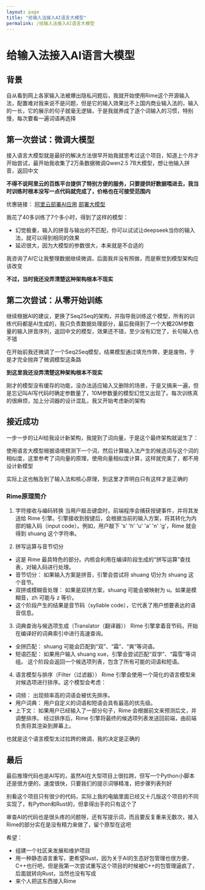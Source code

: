 ```yaml
---
layout: page
title: "给输入法接入AI语言大模型"
permalink: /给输入法接入AI语言大模型
---
```


# 给输入法接入AI语言大模型

## 背景

自从看到网上各家输入法被爆出隐私问题后，我就开始使用Rime这个开源输入法，配置难对我来说不是问题，但是它的输入效果比不上国内商业输入法的，输入的一长，它的展示的句子就毫无逻辑，于是我就养成了逐个词输入的习惯，特别慢，每次要看一遍词语再选择

## 第一次尝试：微调大模型

接入语言大模型就是最好的解决方法很早开始我就思考过这个项目，知道上个月才开始尝试，最开始我收集了2万条数据微调Qwen2.5 7B大模型，想让他输入拼音，返回中文

**不得不说阿里云的百炼平台提供了特别方便的服务，只要提供好数据喂进去，我当时训练时根本没写一点代码就完成了，价格也在可接受范围内**

优惠链接：
[阿里云部署AI应用](https://dashi.aliyun.com/activity/aigc?userCode=a7qtiysh)
[部署大模型](https://www.aliyun.com/daily-act/ecs/ecs25srdeepseek?userCode=a7qtiysh)

我花了40多训练了7个多小时，得到了这样的模型：

* 幻觉极重，输入的拼音与输出的不匹配，你可以试试让deepseek当你的输入法，就可以得到相同的效果
* 延迟很大，因为大模型的参数很大，本来就是不合适的

我咨询了AI它让我整理数据继续微调，后面我并没有照做，而是察觉到模型架构应该改变

**不过，当时我还没弄清楚这种架构根本不现实**

## 第二次尝试：从零开始训练

继续根据AI的建议，更换了Seq2Seq的架构，并指导我训练这个模型，所有的训练代码都是AI生成的，我只负责数据处理部分，最后我得到了一个大概20M参数量的输入拼音序列，返回中文的模型，效果还不错，至少没有幻觉了，长句输入也不错

在开始前我还微调了一个Seq2Seq模型，结果模型通过填充<pad>作弊，更是废物，于是才完全抛弃了微调模型这条路

**到这里我还没弄清楚这种架构根本不现实**

刚才的模型没有缓存的功能，没办法适应输入又删除的场景，于是又搞来一遍，但是忘记叫AI写代码时确定参数量了，10M参数量的模型幻觉又出现了。每次训练真的很麻烦，加上分词器的设计混乱，我又开始考虑新的架构

## 接近成功

一步一步的让AI给我设计新架构，我提到了词向量，于是这个最终架构就诞生了：

使用语言大模型根据语境预测下一个词，然后计算输入法产生的候选词与这个词的相似度，这里参考了词向量的原理，使用向量相似度计算，这样就完美了，都不用设计新模型

实际上这也触及到了输入法和核心原理，到这里才弄明白只有这样才是正确的

### Rime原理简介

1. 字符接收与编码转换
当用户敲击键盘时，前端程序会捕获按键事件，并将其发送给 Rime 引擎。引擎接收到按键后，会根据当前的输入方案，将其转化为内部的输入码（input code）。例如，用户敲下 's' 'h' 'u' 'a' 'n' 'g'，Rime 就会得到 shuang 这个字符串。

2. 拼写运算与音节切分
* 这是 Rime 最具特色的部分。内核会利用在编译阶段生成的“拼写运算”查找表，对输入码进行处理。
* 音节切分： 如果输入方案是拼音，引擎会尝试将 shuang 切分为 shuang 这个音节。
* 双拼或模糊音处理： 如果是双拼方案，shuang 可能会被映射为 u。如果是模糊音，zh 可能与 z 等价。
* 这个阶段产生的结果是音节码（syllable code），它代表了用户想要表达的语音信息。

3. 词典查询与候选项生成（Translator（翻译器））
Rime 引擎拿着音节码，开始在编译好的词典索引中进行高速查询。
* 全拼匹配： shuang 可能会匹配到“双”、“霜”、“爽”等词语。
* 短语匹配： 如果用户输入 shuang xue，引擎会尝试匹配“双学”、“霜雪”等词组。
这个阶段会返回一个候选项列表，包含了所有可能的词语和短语。

4. 语言模型与排序（Filter（过滤器））
Rime 引擎会使用一个简化的语言模型来对候选项进行排序。这个模型会考虑：
* 词频： 出现频率高的词语会被优先排序。
* 用户词典： 用户自定义的词语和短语会具有最高的优先级。
* 上下文： 如果用户已经输入了一部分句子，Rime 会根据前文来预测后文，并调整排序。
经过排序后，Rime 引擎将最终的候选项列表发送回前端，由前端负责将其渲染到屏幕上。

也就是这个语言模型太过拉跨的微调，我的决定是正确的

## 最后

最后推理代码也是AI写的，虽然AI在大型项目上很拉跨，但写一个Python小脚本还是很方便的，速度很快，只要我们的提示词够精准，把步骤列表列好

别看这个项目只有很少的代码，实际上我的电脑里面已经又十几版这个项目的不同实现了，有Python和Rust的，但拿得出手的只有这个了

审查AI的代码也是很头疼的问题呀，还有写提示词，而且要反复重来无数次，接入Rime的部分实在是没有精力来做了，留个原型在这吧

希望：
* 组建一个社区来发展和维护项目
* 用一种静态语言重写，更希望Rust，因为关于AI的生态好包管理也很方便，C++也行吧，但是我第一次尝试重写这个项目的时候被C++的包管理逼疯了，后面就转向Rust，当然也没有写成
* 来个人把这东西接入Rime
